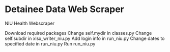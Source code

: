 # Detainee Data Web Scraper
NIU Health Webscraper

Download required packages
Change self.mydir in classes.py
Change self.subdir in xlsx_writer_niu.py
Add login info in run_niu.py
Change dates to specified date in run_niu.py
Run run_niu.py
